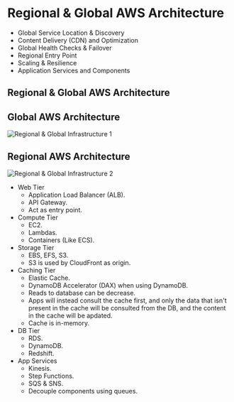 # Regional & Global AWS Architecture

- Global Service Location & Discovery
- Content Delivery (CDN) and Optimization
- Global Health Checks & Failover
- Regional Entry Point
- Scaling & Resilience
- Application Services and Components

## Regional & Global AWS Architecture

## Global AWS Architecture

![Regional & Global Infrastructure 1](https://github.com/williammunozr/aws-sa-pro/blob/master/07-ComputeScalingLoadBalancing/00_LearningAids/RegionalandGlobalInfrastructure1.png)

## Regional AWS Architecture

![Regional & Global Infrastructure 2](https://github.com/williammunozr/aws-sa-pro/blob/master/07-ComputeScalingLoadBalancing/00_LearningAids/RegionalandGlobalInfrastructure2.png)

- Web Tier
    - Application Load Balancer (ALB).
    - API Gateway.
    - Act as entry point.
- Compute Tier
    - EC2.
    - Lambdas.
    - Containers (Like ECS).
- Storage Tier
    - EBS, EFS, S3.
    - S3 is used by CloudFront as origin.
- Caching Tier
    - Elastic Cache.
    - DynamoDB Accelerator (DAX) when using DynamoDB.
    - Reads to database can be decrease.
    - Apps will instead consult the cache first, and only the data that isn't present in the cache will be consulted from the DB, and the content in the cache will be apdated.
    - Cache is in-memory.
- DB Tier
    - RDS.
    - DynamoDB.
    - Redshift.
- App Services
    - Kinesis.
    - Step Functions.
    - SQS & SNS.
    - Decouple components using queues.
    
